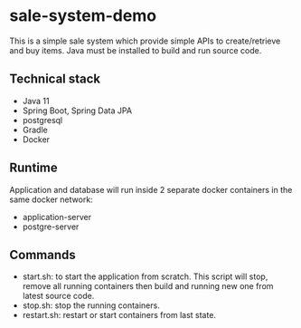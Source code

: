 # sale-system-demo
This is a simple sale system which provide simple APIs to create/retrieve and buy items.
Java must be installed to build and run source code.
## Technical stack
- Java 11
- Spring Boot, Spring Data JPA
- postgresql
- Gradle
- Docker
## Runtime
Application and database will run inside 2 separate docker containers in the same docker network:
- application-server
- postgre-server
## Commands
- start.sh: to start the application from scratch. This script will stop, remove all running containers then build and running new one from latest source code.
- stop.sh: stop the running containers.
- restart.sh: restart or start containers from last state.
